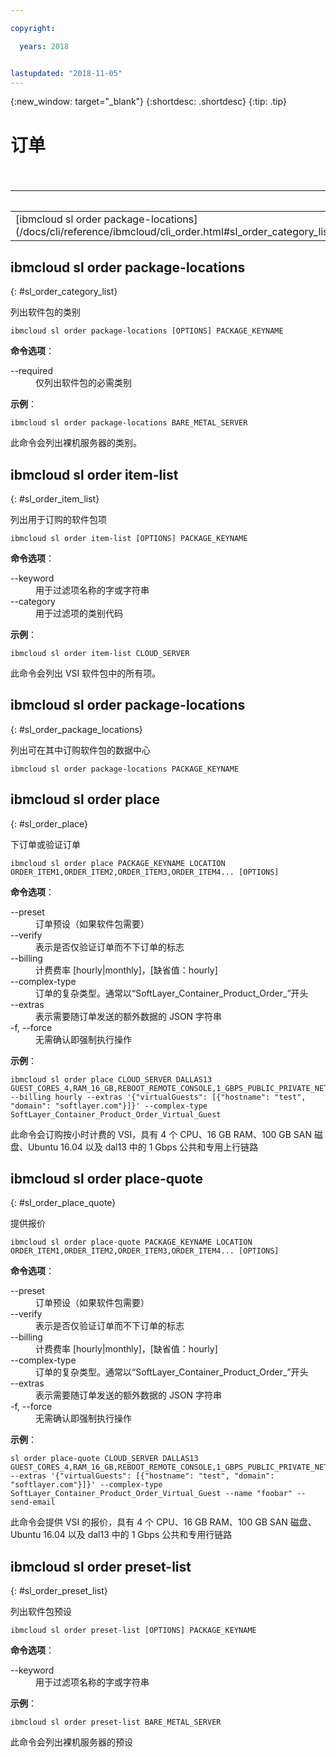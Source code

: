 ```yaml
---

copyright:

  years: 2018


lastupdated: "2018-11-05"
---
```


{:new_window: target="_blank"}
{:shortdesc: .shortdesc}
{:tip: .tip}

# 订单

<table summary="按字母顺序排序的常规 {{site.data.keyword.BluSoftlayer_notm}} 基础架构命令（命令带有可获取命令更多信息的链接）">
<caption>表 1. {{site.data.keyword.BluSoftlayer_notm}} 基础架构订单</caption>
 <thead>
 <th colspan="6">{{site.data.keyword.BluSoftlayer_notm}} 基础架构订单</th>
 </thead>
 <tbody>
 <tr>
  <td>[ibmcloud sl order package-locations](/docs/cli/reference/ibmcloud/cli_order.html#sl_order_category_list)</td>
  <td>[ibmcloud sl order item-list](/docs/cli/reference/ibmcloud/cli_order.html#sl_order_item_list)</td>
  <td>[ibmcloud sl order package-locations](/docs/cli/reference/ibmcloud/cli_order.html#sl_order_package_locations)</td>
  <td>[ibmcloud sl order place](/docs/cli/reference/ibmcloud/cli_order.html#sl_order_place)</td>
  <td>[ibmcloud sl order place-quote](/docs/cli/reference/ibmcloud/cli_order.html#sl_order_place_quote)</td>
  <td>[ibmcloud sl order preset-list](/docs/cli/reference/ibmcloud/cli_order.html#sl_order_preset_list)</td>
 </tr>
 </tbody>
</table>

## ibmcloud sl order package-locations
{: #sl_order_category_list}

列出软件包的类别
```
ibmcloud sl order package-locations [OPTIONS] PACKAGE_KEYNAME
```

<strong>命令选项</strong>：
<dl>
<dt>--required</dt>
<dd>仅列出软件包的必需类别</dd>
</dl>

**示例**：
```
ibmcloud sl order package-locations BARE_METAL_SERVER
```
此命令会列出裸机服务器的类别。

## ibmcloud sl order item-list
{: #sl_order_item_list}

列出用于订购的软件包项
```
ibmcloud sl order item-list [OPTIONS] PACKAGE_KEYNAME
```

<strong>命令选项</strong>：
<dl>
<dt>--keyword</dt>
<dd>用于过滤项名称的字或字符串</dd>
<dt>--category</dt>
<dd>用于过滤项的类别代码</dd>
</dl>

**示例**：
```
ibmcloud sl order item-list CLOUD_SERVER
```
此命令会列出 VSI 软件包中的所有项。

## ibmcloud sl order package-locations
{: #sl_order_package_locations}

列出可在其中订购软件包的数据中心
```
ibmcloud sl order package-locations PACKAGE_KEYNAME
```

## ibmcloud sl order place
{: #sl_order_place}

下订单或验证订单
```
ibmcloud sl order place PACKAGE_KEYNAME LOCATION ORDER_ITEM1,ORDER_ITEM2,ORDER_ITEM3,ORDER_ITEM4... [OPTIONS]
```

<strong>命令选项</strong>：
<dl>
<dt>--preset</dt>
<dd>订单预设（如果软件包需要）</dd>
<dt>--verify</dt>
<dd>表示是否仅验证订单而不下订单的标志</dd>
<dt>--billing</dt>
<dd>计费费率 [hourly|monthly]，[缺省值：hourly]</dd>
<dt>--complex-type</dt>
<dd>订单的复杂类型。通常以“SoftLayer_Container_Product_Order_”开头</dd>
<dt>--extras</dt>
<dd>表示需要随订单发送的额外数据的 JSON 字符串</dd>
<dt>-f, --force</dt>
<dd>无需确认即强制执行操作</dd>
</dl>

**示例**：
```
ibmcloud sl order place CLOUD_SERVER DALLAS13 GUEST_CORES_4,RAM_16_GB,REBOOT_REMOTE_CONSOLE,1_GBPS_PUBLIC_PRIVATE_NETWORK_UPLINKS,BANDWIDTH_0_GB_2,1_IP_ADDRESS,GUEST_DISK_100_GB_SAN,OS_UBUNTU_16_04_LTS_XENIAL_XERUS_MINIMAL_64_BIT_FOR_VSI,MONITORING_HOST_PING,NOTIFICATION_EMAIL_AND_TICKET,AUTOMATED_NOTIFICATION,UNLIMITED_SSL_VPN_USERS_1_PPTP_VPN_USER_PER_ACCOUNT,NESSUS_VULNERABILITY_ASSESSMENT_REPORTING --billing hourly --extras '{"virtualGuests": [{"hostname": "test", "domain": "softlayer.com"}]}' --complex-type SoftLayer_Container_Product_Order_Virtual_Guest
```
此命令会订购按小时计费的 VSI，具有 4 个 CPU、16 GB RAM、100 GB SAN 磁盘、Ubuntu 16.04 以及 dal13 中的 1 Gbps 公共和专用上行链路

## ibmcloud sl order place-quote
{: #sl_order_place_quote}

提供报价
```
ibmcloud sl order place-quote PACKAGE_KEYNAME LOCATION ORDER_ITEM1,ORDER_ITEM2,ORDER_ITEM3,ORDER_ITEM4... [OPTIONS]
```

<strong>命令选项</strong>：
<dl>
<dt>--preset</dt>
<dd>订单预设（如果软件包需要）</dd>
<dt>--verify</dt>
<dd>表示是否仅验证订单而不下订单的标志</dd>
<dt>--billing</dt>
<dd>计费费率 [hourly|monthly]，[缺省值：hourly]</dd>
<dt>--complex-type</dt>
<dd>订单的复杂类型。通常以“SoftLayer_Container_Product_Order_”开头</dd>
<dt>--extras</dt>
<dd>表示需要随订单发送的额外数据的 JSON 字符串</dd>
<dt>-f, --force</dt>
<dd>无需确认即强制执行操作</dd>
</dl>

**示例**：
```
sl order place-quote CLOUD_SERVER DALLAS13 GUEST_CORES_4,RAM_16_GB,REBOOT_REMOTE_CONSOLE,1_GBPS_PUBLIC_PRIVATE_NETWORK_UPLINKS,BANDWIDTH_0_GB_2,1_IP_ADDRESS,GUEST_DISK_100_GB_SAN,OS_UBUNTU_16_04_LTS_XENIAL_XERUS_MINIMAL_64_BIT_FOR_VSI,MONITORING_HOST_PING,NOTIFICATION_EMAIL_AND_TICKET,AUTOMATED_NOTIFICATION,UNLIMITED_SSL_VPN_USERS_1_PPTP_VPN_USER_PER_ACCOUNT,NESSUS_VULNERABILITY_ASSESSMENT_REPORTING --extras '{"virtualGuests": [{"hostname": "test", "domain": "softlayer.com"}]}' --complex-type SoftLayer_Container_Product_Order_Virtual_Guest --name "foobar" --send-email
```
此命令会提供 VSI 的报价，具有 4 个 CPU、16 GB RAM、100 GB SAN 磁盘、Ubuntu 16.04 以及 dal13 中的 1 Gbps 公共和专用行链路

## ibmcloud sl order preset-list
{: #sl_order_preset_list}

列出软件包预设
```
ibmcloud sl order preset-list [OPTIONS] PACKAGE_KEYNAME
```

<strong>命令选项</strong>：
<dl>
<dt>--keyword</dt>
<dd>用于过滤项名称的字或字符串</dd>
</dl>

**示例**：
```
ibmcloud sl order preset-list BARE_METAL_SERVER
```
此命令会列出裸机服务器的预设
